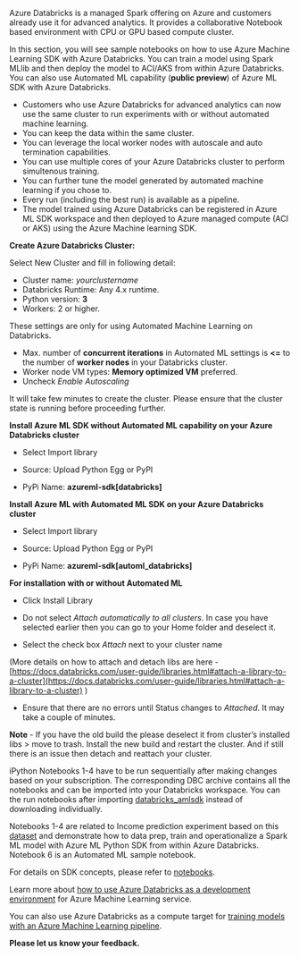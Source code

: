 Azure Databricks is a managed Spark offering on Azure and customers already use it for advanced analytics. It provides a collaborative Notebook based environment with CPU or GPU based compute cluster. 

In this section, you will see sample notebooks on how to use Azure Machine Learning SDK with Azure Databricks. You can train a model using Spark MLlib and then deploy the model to ACI/AKS from within Azure Databricks. You can also use Automated ML capability (**public preview**) of Azure ML SDK with Azure Databricks. 

- Customers who use Azure Databricks for advanced analytics can now use the same cluster to run experiments with or without automated machine learning. 
- You can keep the data within the same cluster. 
- You can leverage the local worker nodes with autoscale and auto termination capabilities. 
- You can use multiple cores of your Azure Databricks cluster to perform simultenous training. 
- You can further tune the model generated by automated machine learning if you chose to. 
- Every run (including the best run) is available as a pipeline. 
- The model trained using Azure Databricks can be registered in Azure ML SDK workspace and then deployed to Azure managed compute (ACI or AKS) using the Azure Machine learning SDK.

**Create Azure Databricks Cluster:**

Select New Cluster and fill in following detail:
 - Cluster name: _yourclustername_
 - Databricks Runtime: Any 4.x runtime.
 - Python version: **3**
 - Workers: 2 or higher.  

These settings are only for using Automated Machine Learning on Databricks.
 - Max. number of **concurrent iterations** in Automated ML settings is **<=** to the number of **worker nodes** in your Databricks cluster.
 - Worker node VM types: **Memory optimized VM** preferred. 
 - Uncheck _Enable Autoscaling_


It will take few minutes to create the cluster. Please ensure that the cluster state is running before proceeding further.

**Install Azure ML SDK without Automated ML capability on your Azure Databricks cluster**

- Select Import library

- Source: Upload Python Egg or PyPI

- PyPi Name: **azureml-sdk[databricks]**

**Install Azure ML with Automated ML SDK on your Azure Databricks cluster**

- Select Import library

- Source: Upload Python Egg or PyPI

- PyPi Name: **azureml-sdk[automl_databricks]**

**For installation with or without Automated ML**

- Click Install Library

- Do not select _Attach automatically to all clusters_. In case you have selected earlier then you can go to your Home folder and deselect it.

- Select the check box _Attach_ next to your cluster name

(More details on how to attach and detach libs are here - [https://docs.databricks.com/user-guide/libraries.html#attach-a-library-to-a-cluster](https://docs.databricks.com/user-guide/libraries.html#attach-a-library-to-a-cluster) )

- Ensure that there are no errors until Status changes to _Attached_. It may take a couple of minutes.

**Note** - If you have the old build the please deselect it from cluster’s installed libs > move to trash. Install the new build and restart the cluster. And if still there is an issue then detach and reattach your cluster.

iPython Notebooks 1-4 have to be run sequentially after making changes based on your subscription. The corresponding DBC archive contains all the notebooks and can be imported into your Databricks workspace. You can the run notebooks after importing [databricks_amlsdk](Databricks_AMLSDK_1-4_6.dbc) instead of downloading individually.

Notebooks 1-4 are related to Income prediction experiment based on this [dataset](https://archive.ics.uci.edu/ml/datasets/adult) and demonstrate how to data prep, train and operationalize a Spark ML model with Azure ML Python SDK from within Azure Databricks. Notebook 6 is an Automated ML sample notebook.

For details on SDK concepts, please refer to [notebooks](https://github.com/Azure/MachineLearningNotebooks).

Learn more about [how to use Azure Databricks as a development environment](https://docs.microsoft.com/azure/machine-learning/service/how-to-configure-environment#azure-databricks) for Azure Machine Learning service.

You can also use Azure Databricks as a compute target for [training models with an Azure Machine Learning pipeline](https://docs.microsoft.com/machine-learning/service/how-to-set-up-training-targets#databricks).


**Please let us know your feedback.**